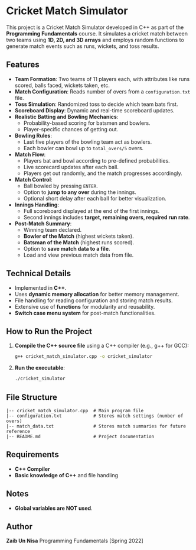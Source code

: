 # Cricket Match Simulator

This project is a Cricket Match Simulator developed in C++ as part of the **Programming Fundamentals** course. It simulates a cricket match between two teams using **1D, 2D, and 3D arrays** and employs random functions to generate match events such as runs, wickets, and toss results. 

## Features
- **Team Formation**: Two teams of 11 players each, with attributes like runs scored, balls faced, wickets taken, etc.
- **Match Configuration**: Reads number of overs from a `configuration.txt` file.
- **Toss Simulation**: Randomized toss to decide which team bats first.
- **Scoreboard Display**: Dynamic and real-time scoreboard updates.
- **Realistic Batting and Bowling Mechanics**:
  - Probability-based scoring for batsmen and bowlers.
  - Player-specific chances of getting out.
- **Bowling Rules**:
  - Last five players of the bowling team act as bowlers.
  - Each bowler can bowl up to `total_overs/5` overs.
- **Match Flow**:
  - Players bat and bowl according to pre-defined probabilities.
  - Live scorecard updates after each ball.
  - Players get out randomly, and the match progresses accordingly.
- **Match Control**:
  - Ball bowled by pressing `ENTER`.
  - Option to **jump to any over** during the innings.
  - Optional short delay after each ball for better visualization.
- **Innings Handling**:
  - Full scoreboard displayed at the end of the first innings.
  - Second innings includes **target, remaining overs, required run rate**.
- **Post-Match Summary**:
  - Winning team declared.
  - **Bowler of the Match** (highest wickets taken).
  - **Batsman of the Match** (highest runs scored).
  - Option to **save match data to a file**.
  - Load and view previous match data from file.

## Technical Details
- Implemented in **C++**.
- Uses **dynamic memory allocation** for better memory management.
- File handling for reading configuration and storing match results.
- Extensive use of **functions** for modularity and reusability.
- **Switch case menu system** for post-match functionalities.

## How to Run the Project
1. **Compile the C++ source file** using a C++ compiler (e.g., g++ for GCC):
   ```bash
   g++ cricket_match_simulator.cpp -o cricket_simulator
   ```
2. **Run the executable**:
   ```bash
   ./cricket_simulator
   ```
   
## File Structure
```
|-- cricket_match_simulator.cpp  # Main program file
|-- configuration.txt            # Stores match settings (number of overs)
|-- match_data.txt               # Stores match summaries for future reference
|-- README.md                    # Project documentation
```

## Requirements
- **C++ Compiler**
- **Basic knowledge of C++** and file handling

## Notes
- **Global variables are NOT used**.

## Author
**Zaib Un Nisa**
Programming Fundamentals [Spring 2022]


